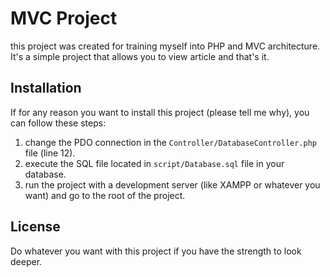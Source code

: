 # MVC Project

this project was created for training myself into PHP and MVC architecture. It's a simple project that allows you to view article and that's it.

## Installation

If for any reason you want to install this project (please tell me why), you can follow these steps:

1) change the PDO connection in the `Controller/DatabaseController.php` file (line 12).
2) execute the SQL file located in `script/Database.sql` file in your database.
3) run the project with a development server (like XAMPP or whatever you want) and go to the root of the project.

## License
Do whatever you want with this project if you have the strength to look deeper.
